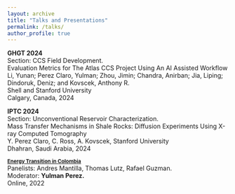 ```yaml
---
layout: archive
title: "Talks and Presentations"
permalink: /talks/
author_profile: true
---
```


<b> GHGT 2024 </b> <br>
Section: CCS Field Development. <br>
Evaluation Metrics for The Atlas CCS Project Using An AI Assisted Workflow <br>
Li, Yunan; Perez Claro, Yulman; Zhou, Jimin; Chandra, Anirban; Jia, Liping; Dindoruk, Deniz; and Kovscek, Anthony R. <br> Shell and Stanford University <br>
Calgary, Canada, 2024 <br>

<b> IPTC 2024 </b> <br>
Section: Unconventional Reservoir Characterization. <br>
Mass Transfer Mechanisms in Shale Rocks: Diffusion Experiments Using X-ray Computed Tomography <br>
Y. Perez Claro, C. Ross, A. Kovscek, Stanford University <br>
Dhahran, Saudi Arabia, 2024 <br>
  


<b><a style="font-size:1.2vw;" href="https://www.youtube.com/watch?v=WBLWL1uBDSw"> Energy Transition in Colombia</a></b> <br>
Panelists: Andres Mantilla, Thomas Lutz, Rafael Guzman. <br>
Moderator: <b>Yulman Perez.</b><br>
Online, 2022 <br>
  


